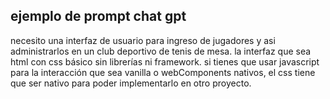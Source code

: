 
## ejemplo de prompt chat gpt
necesito una interfaz de usuario para ingreso de jugadores 
y asi administrarlos en un club deportivo de tenis de mesa. la interfaz que sea html con css básico sin librerías ni framework. si tienes que usar javascript para la interacción que sea vanilla o webComponents nativos, el css tiene que ser nativo para poder implementarlo en otro proyecto.